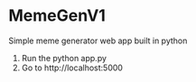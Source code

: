 # MemeGenV1
Simple meme generator web app built in python

1. Run the python app.py
2. Go to http://localhost:5000
